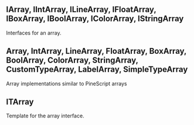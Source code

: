 ## IArray, IIntArray, ILineArray, IFloatArray, IBoxArray, IBoolArray, IColorArray, IStringArray

Interfaces for an array.

## Array, IntArray, LineArray, FloatArray, BoxArray, BoolArray, ColorArray, StringArray, CustomTypeArray, LabelArray, SimpleTypeArray

Array implementations similar to PineScript arrays

## ITArray

Template for the array interface.